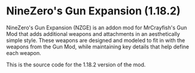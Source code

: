 # NineZero's Gun Expansion (1.18.2)
NineZero's Gun Expansion (NZGE) is an addon mod for MrCrayfish's Gun Mod that adds additional weapons and attachments in an aesthetically simple style. These weapons are designed and modeled to fit in with the weapons from the Gun Mod, while maintaining key details that help define each weapon.

This is the source code for the 1.18.2 version of the mod.